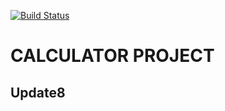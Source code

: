 [![Build Status](http://82a7d4da.ngrok.io/buildStatus/icon?job=calculator-cicd-multi-pipeline%2F${branch})](http://82a7d4da.ngrok.io/job/calculator-cicd-multi-pipeline/job/${branch}/)
# CALCULATOR PROJECT
## Update8
